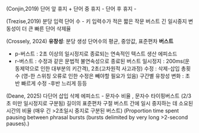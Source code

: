 (Conjin,2019)
단어 앞 휴지 +
단어 중 휴지 -
단어 후 휴지 -

(Trezise,2019)
분당 입력 단어 수 -
키 입력수가 적은 짧은 작문 버스트
긴 일시중지
변동성이 더 큰 빠른 단어 삭제율

(Crossely, 2024)
**유창성**: 분당 생성 단어수의 평균, 중앙값, 표준편차
**버스트**
* p-버스트 : 2초 이상의 일시정지로 종료되는 연속적인 텍스트 생산 에피소드
* r-버스트 : 수정과 같은 문법적 불연속성으로 종료된 버스트
일시정지 : 200ms(운동제약으로 인한 대부분의 키간격), 2초(고차원적 사고과정)
수정 : 삭제-삽입 총횟수 (영-한 스위칭 오류로 인한 수정은 빼야할 필요가 있음)
구간별 유창성 변화 : 초반 빠르게 수정 -후반 느리게 등등


(Deane, 2025)
다단어 삽입 삭제 에피소드 - 문자수 비율 , 문자수 
타이핑버스트 (2/3초 미만 일시정지로 구분됨) 길이의 표준편차
구절 버스트 간에 일시 중지하는 데 소요된 시간의 비율 (매우 긴 >2초일시 중지로 구분된 버스트) (Proportion time spent pausing between phrasal bursts (bursts delimited by very long >2-second pauses).)